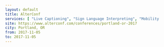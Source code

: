 ```yaml
---
layout: default
title: AlterConf
services: [ "Live Captioning", "Sign Language Interpreting", "Mobility Access", "Childcare", "Restrooms: All-Gender / Gender-Neutral" ]
site: https://www.alterconf.com/conferences/portland-or-2017
city: Portland, OR
from: 2017-11-05
to: 2017-11-05
---
```

